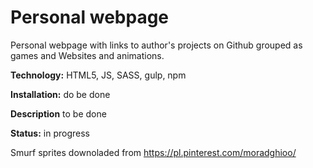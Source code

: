 # Personal webpage
Personal webpage with links to author's projects on Github grouped as games and Websites and animations.

**Technology:** HTML5, JS, SASS, gulp, npm

**Installation:** do be done

**Description** to be done

**Status:** in progress

Smurf sprites downoladed from https://pl.pinterest.com/moradghioo/
